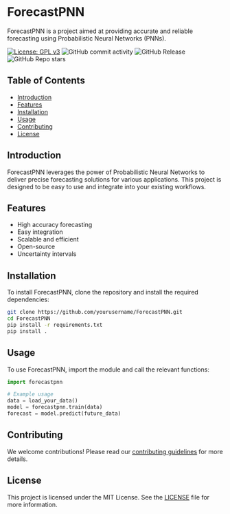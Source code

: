 # ForecastPNN

ForecastPNN is a project aimed at providing accurate and reliable forecasting using Probabilistic Neural Networks (PNNs).

[![License: GPL v3](https://img.shields.io/badge/License-GPLv3-blue.svg)](https://www.gnu.org/licenses/gpl-3.0)
![GitHub commit activity](https://img.shields.io/github/commit-activity/m/silaskoemen/ForecastPNN)
![GitHub Release](https://img.shields.io/github/v/release/silaskoemen/ForecastPNN)
![GitHub Repo stars](https://img.shields.io/github/stars/silaskoemen/ForecastPNN)


## Table of Contents
- [Introduction](#introduction)
- [Features](#features)
- [Installation](#installation)
- [Usage](#usage)
- [Contributing](#contributing)
- [License](#license)

## Introduction
ForecastPNN leverages the power of Probabilistic Neural Networks to deliver precise forecasting solutions for various applications. This project is designed to be easy to use and integrate into your existing workflows.

## Features
- High accuracy forecasting
- Easy integration
- Scalable and efficient
- Open-source
- Uncertainty intervals

## Installation
To install ForecastPNN, clone the repository and install the required dependencies:

```bash
git clone https://github.com/yourusername/ForecastPNN.git
cd ForecastPNN
pip install -r requirements.txt
pip install .
```

## Usage
To use ForecastPNN, import the module and call the relevant functions:

```python
import forecastpnn

# Example usage
data = load_your_data()
model = forecastpnn.train(data)
forecast = model.predict(future_data)
```

## Contributing
We welcome contributions! Please read our [contributing guidelines](CONTRIBUTING.md) for more details.

## License
This project is licensed under the MIT License. See the [LICENSE](LICENSE) file for more information.
